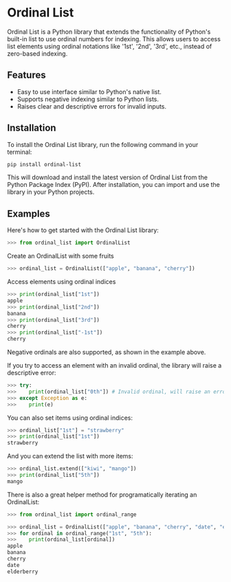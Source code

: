 # Ordinal List

Ordinal List is a Python library that extends the functionality of Python's built-in list to use ordinal numbers for indexing. This allows users to access list elements using ordinal notations like '1st', '2nd', '3rd', etc., instead of zero-based indexing.

## Features

- Easy to use interface similar to Python's native list.
- Supports negative indexing similar to Python lists.
- Raises clear and descriptive errors for invalid inputs.

## Installation

To install the Ordinal List library, run the following command in your terminal:

```bash
pip install ordinal-list
```

This will download and install the latest version of Ordinal List from the Python Package Index (PyPI). After installation, you can import and use the library in your Python projects.

## Examples

Here's how to get started with the Ordinal List library:

```python
>>> from ordinal_list import OrdinalList
```

Create an OrdinalList with some fruits
```python
>>> ordinal_list = OrdinalList(["apple", "banana", "cherry"])
```
Access elements using ordinal indices

```python
>>> print(ordinal_list["1st"])
apple
>>> print(ordinal_list["2nd"])
banana
>>> print(ordinal_list["3rd"])
cherry
>>> print(ordinal_list["-1st"])
cherry
```

Negative ordinals are also supported, as shown in the example above.

If you try to access an element with an invalid ordinal, the library will raise a descriptive error:
```python
>>> try:
>>>    print(ordinal_list["0th"]) # Invalid ordinal, will raise an error
>>> except Exception as e:
>>>    print(e)
```


You can also set items using ordinal indices:

```python
>>> ordinal_list["1st"] = "strawberry"
>>> print(ordinal_list["1st"])
strawberry
```

And you can extend the list with more items:

```python
>>> ordinal_list.extend(["kiwi", "mango"])
>>> print(ordinal_list["5th"])
mango
```

There is also a great helper method for programatically iterating an OrdinalList:

```python
>>> from ordinal_list import ordinal_range

>>> ordinal_list = OrdinalList(["apple", "banana", "cherry", "date", "elderberry"])
>>> for ordinal in ordinal_range("1st", "5th"):
>>>    print(ordinal_list[ordinal])
apple
banana
cherry
date
elderberry
```
